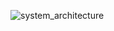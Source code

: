 ![system_architecture](https://github.com/user-attachments/assets/c258af50-cb87-4292-a95b-3e10da2e2d19)
